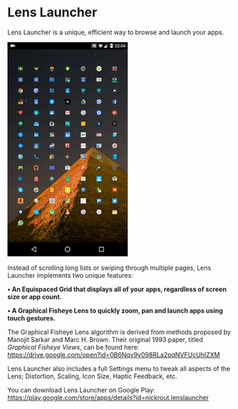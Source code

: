 # Lens Launcher

Lens Launcher is a unique, efficient way to browse and launch your apps.

![Alt text](resources/art/lens_launcher_demo.gif?raw=true "Title")

Instead of scrolling long lists or swiping through multiple pages, Lens Launcher implements two unique features:

<b>• An Equispaced Grid that displays all of your apps, regardless of screen size or app count.</b>

<b>• A Graphical Fisheye Lens to quickly zoom, pan and launch apps using touch gestures.</b>

The Graphical Fisheye Lens algorithm is derived from methods proposed by Manojit Sarkar and Marc H. Brown. Their original 1993 paper, titled <i>Graphical Fisheye Views</i>, can be found here:
https://drive.google.com/open?id=0B6Nqy9y098RLa2pqNVFUcUhIZXM

Lens Launcher also includes a full Settings menu to tweak all aspects of the Lens; Distortion, Scaling, Icon Size, Haptic Feedback, etc.

You can download Lens Launcher on Google Play:
https://play.google.com/store/apps/details?id=nickrout.lenslauncher
